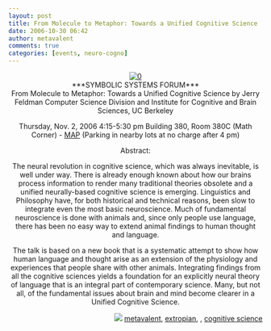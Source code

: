 ```yaml
---
layout: post
title: From Molecule to Metaphor: Towards a Unified Cognitive Science
date: 2006-10-30 06:42
author: metavalent
comments: true
categories: [events, neuro-cogno]
---
```

<!--Lead Photo -->
<div align="center"><a href="http://symsys.stanford.edu/ssp_static?page=forum.html">
<div style="text-align:center;"><img border="0" alt="0" src="http://metavalent.info/images/ssp.logo.gif" /></div>
</a><!-- Commentary --></div>
<div align="center"></div>
<div align="center">***SYMBOLIC SYSTEMS FORUM***</div>
<div align="center">From Molecule to Metaphor: Towards a Unified Cognitive Science
by Jerry Feldman
Computer Science Division and Institute for Cognitive and Brain Sciences, UC Berkeley

Thursday, Nov. 2, 2006
4:15-5:30 pm
Building 380, Room 380C (Math Corner) - <a href="http://campus-map.stanford.edu/index.cfm?ID=01-380">MAP</a>
(Parking in nearby lots at no charge after 4 pm)

Abstract:

The neural revolution in cognitive science, which was always inevitable, is well under way. There is already enough known about how our brains process information to render many traditional theories obsolete and a unified neurally-based cognitive science is emerging. Linguistics and Philosophy have, for both historical and technical reasons, been slow to integrate even the most basic neuroscience. Much of fundamental neuroscience is done with animals and, since only people use language, there has been no easy way to extend animal findings to human thought and language.

The talk is based on a new book that is a systematic attempt to show how human language and thought arise as an extension of the physiology and experiences that people share with other animals. Integrating findings from all the cognitive sciences yields a foundation for an explicitly neural theory of language that is an integral part of contemporary science. Many, but not all, of the fundamental issues about brain and mind become clearer in a Unified Cognitive Science.</div>
<!-- Tags -->
<div align="right"><img border="0" src="http://metavalent.info/images/technorati.bug.10x10.jpg" /> <a rel="tag" href="http://technorati.com/tag/metavalent">metavalent</a>, <a rel="tag" href="http://technorati.com/tag/extropian">extropian</a>, , <a rel="tag" href="http://technorati.com/tag/cognitive+science">cognitive science</a></div>
<!-- //End Tags -->
